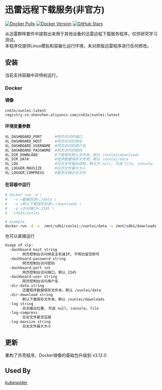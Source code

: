 # 迅雷远程下载服务(非官方)

[![Docker Pulls](https://img.shields.io/docker/pulls/cnk3x/xunlei.svg)](https://hub.docker.com/r/cnk3x/xunlei)
[![Docker Version](https://img.shields.io/docker/v/cnk3x/xunlei)](https://hub.docker.com/r/cnk3x/xunlei)
[![GitHub Stars](https://img.shields.io/github/stars/cnk3x/xunlei)](https://star-history.com/#cnk3x/xunlei&Date)

从迅雷群晖套件中提取出来用于其他设备的迅雷远程下载服务程序。仅供研究学习测试。 \
本程序仅提供Linux模拟和容器化运行环境，未对原版迅雷程序进行任何修改。

## 安装

当前支持容器中非特权运行。

### Docker

#### 镜像

```plain
cnk3x/xunlei:latest
registry.cn-shenzhen.aliyuncs.com/cnk3x/xunlei:latest
```

#### 环境变量参数

```bash
XL_DASHBOARD_PORT      #网页访问的端口
XL_DASHBOARD_HOST      #网页访问的地址
XL_DASHBOARD_USERNAME  #网页访问的用户名
XL_DASHBOARD_PASSWORD  #网页访问的密码
XL_DIR_DOWNLOAD        #下载保存默认文件夹，默认 /xunlei/downloads
XL_DIR_DATA            #程序数据保存文件夹，默认 /xunlei/data
XL_LOG                 #日志文件输出目标，默认为 null, 可选 file, console
XL_LOGGER_MAXSIZE      #日志文件最大大小
XL_LOGGER_COMPRESS     #是否压缩日志文件
```

#### 在容器中运行

```bash
# docker run -d \
#   -v <数据目录>:/data \
#   -v <默认下载保存目录>:/downloads \
#   -p <访问端口>:2345 \
#   cnk3x/xunlei

# example
docker run -d -v  /mnt/sdb1/xunlei:/xunlei/data -v /mnt/sdb1/downloads:/xunlei/downloads -p 2345:2345 cnk3x/xunlei
```

也可以直接运行

```bash
Usage of xlp:
  -dashboard-host string
        网页控制台访问绑定主机或IP, 不明白留空即可
  -dashboard-password string
        网页控制台访问密码
  -dashboard-port int
        网页控制台访问端口，默认 2345
  -dashboard-user string
        网页控制台访问用户名
  -dir-data string
        迅雷程序数据保存文件夹，默认 /xunlei/data
  -dir-download string
        默认下载保存文件夹，默认 /xunlei/downloads
  -log string
        日志输出位置, 可选 null, console, file
  -log-compress
        日志文件是否压缩
  -log-maxsize string
        日志文件最大大小
```

## 更新

重构了外壳程序，Docker镜像的基础包升级到 v3.12.0

## Used By

[kubespider](https://github.com/opennaslab/kubespider/blob/main/docs/zh/user_guide/thunder_install_config/README.md)
